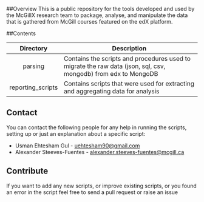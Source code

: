 ##Overview
This is a public repository for the tools developed and used by the McGillX research team to package, analyse, and manipulate the data that is gathered from McGill courses featured on the edX platform.

##Contents

|Directory | Description
|:------:|----------
|parsing | Contains the scripts and procedures used to migrate the raw data (json, sql, csv, mongodb) from edx to MongoDB
|reporting_scripts | Contains scripts that were used for extracting and aggregating data for analysis 

## Contact

You can contact the following people for any help in running the scripts, setting up or just an explanation about a specific script:

* Usman Ehtesham Gul - uehtesham90@gmail.com
* Alexander Steeves-Fuentes - alexander.steeves-fuentes@mcgill.ca

## Contribute

If you want to add any new scripts, or improve existing scripts, or you found an error in the script feel free to send a pull request or raise an issue
